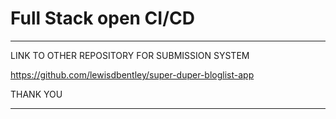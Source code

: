 # Full Stack open CI/CD

**********
LINK TO OTHER REPOSITORY FOR SUBMISSION SYSTEM

https://github.com/lewisdbentley/super-duper-bloglist-app

THANK YOU

**********
